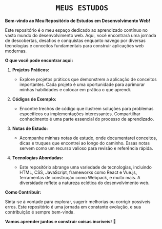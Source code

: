 
 

# <center>`MEUS ESTUDOS`

  
**Bem-vindo ao Meu Repositório de Estudos em Desenvolvimento Web!**

Este repositório é o meu espaço dedicado ao aprendizado contínuo no vasto mundo do desenvolvimento web. Aqui, você encontrará uma jornada de descobertas, desafios e conquistas enquanto navego por diversas tecnologias e conceitos fundamentais para construir aplicações web modernas.

**O que você pode encontrar aqui:**

1.  **Projetos Práticos:**
    
    -   Explore projetos práticos que demonstrem a aplicação de conceitos importantes. Cada projeto é uma oportunidade para aprimorar minhas habilidades e colocar em prática o que aprendi.
2.  **Códigos de Exemplo:**
    
    -   Encontre trechos de código que ilustrem soluções para problemas específicos ou implementações interessantes. Compartilhar conhecimento é uma parte essencial do processo de aprendizado.
3.  **Notas de Estudo:**
    
    -   Acompanhe minhas notas de estudo, onde documentarei conceitos, dicas e truques que encontrei ao longo do caminho. Essas notas servem como um recurso valioso para revisão e referência rápida.
4.  **Tecnologias Abordadas:**
    
    -   Este repositório abrange uma variedade de tecnologias, incluindo HTML, CSS, JavaScript, frameworks como React e Vue.js, ferramentas de construção como Webpack, e muito mais. A diversidade reflete a natureza eclética do desenvolvimento web.

**Como Contribuir:**

Sinta-se à vontade para explorar, sugerir melhorias ou corrigir possíveis erros. Este repositório é uma jornada em constante evolução, e sua contribuição é sempre bem-vinda.

**Vamos aprender juntos e construir coisas incríveis!** 🚀
  
  



  


